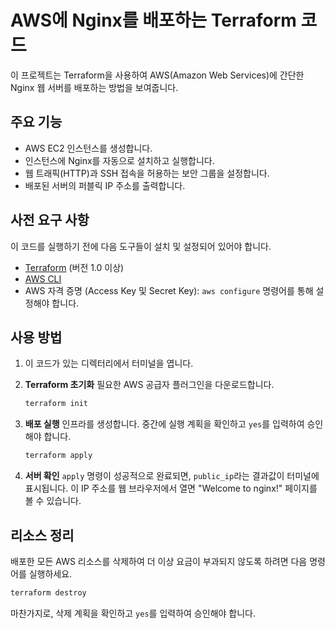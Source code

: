 # AWS에 Nginx를 배포하는 Terraform 코드

이 프로젝트는 Terraform을 사용하여 AWS(Amazon Web Services)에 간단한 Nginx 웹 서버를 배포하는 방법을 보여줍니다.

## 주요 기능

- AWS EC2 인스턴스를 생성합니다.
- 인스턴스에 Nginx를 자동으로 설치하고 실행합니다.
- 웹 트래픽(HTTP)과 SSH 접속을 허용하는 보안 그룹을 설정합니다.
- 배포된 서버의 퍼블릭 IP 주소를 출력합니다.

## 사전 요구 사항

이 코드를 실행하기 전에 다음 도구들이 설치 및 설정되어 있어야 합니다.

- [Terraform](https://developer.hashicorp.com/terraform/downloads) (버전 1.0 이상)
- [AWS CLI](https://aws.amazon.com/cli/)
- AWS 자격 증명 (Access Key 및 Secret Key): `aws configure` 명령어를 통해 설정해야 합니다.

## 사용 방법

1.  이 코드가 있는 디렉터리에서 터미널을 엽니다.

2.  **Terraform 초기화**
    필요한 AWS 공급자 플러그인을 다운로드합니다.
    ```bash
    terraform init
    ```

3.  **배포 실행**
    인프라를 생성합니다. 중간에 실행 계획을 확인하고 `yes`를 입력하여 승인해야 합니다.
    ```bash
    terraform apply
    ```

4.  **서버 확인**
    `apply` 명령이 성공적으로 완료되면, `public_ip`라는 결과값이 터미널에 표시됩니다. 이 IP 주소를 웹 브라우저에서 열면 "Welcome to nginx!" 페이지를 볼 수 있습니다.

## 리소스 정리

배포한 모든 AWS 리소스를 삭제하여 더 이상 요금이 부과되지 않도록 하려면 다음 명령어를 실행하세요.

```bash
terraform destroy
```
마찬가지로, 삭제 계획을 확인하고 `yes`를 입력하여 승인해야 합니다.
